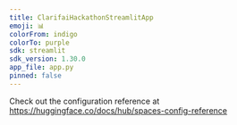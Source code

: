 ```yaml
---
title: ClarifaiHackathonStreamlitApp
emoji: 📊
colorFrom: indigo
colorTo: purple
sdk: streamlit
sdk_version: 1.30.0
app_file: app.py
pinned: false
---
```


Check out the configuration reference at https://huggingface.co/docs/hub/spaces-config-reference
